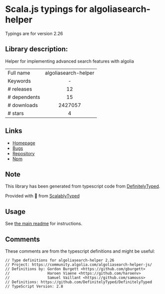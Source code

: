 
# Scala.js typings for algoliasearch-helper

Typings are for version 2.26

## Library description:
Helper for implementing advanced search features with algolia

|                    |                 |
| ------------------ | :-------------: |
| Full name          | algoliasearch-helper |
| Keywords           | - |
| # releases         | 12 |
| # dependents       | 15 |
| # downloads        | 2427057 |
| # stars            | 4 |

## Links
- [Homepage](https://community.algolia.com/algoliasearch-helper-js/)
- [Bugs](https://github.com/algolia/algoliasearch-helper-js/issues)
- [Repository](https://github.com/algolia/algoliasearch-helper-js)
- [Npm](https://www.npmjs.com/package/algoliasearch-helper)
    


## Note
This library has been generated from typescript code from [DefinitelyTyped](https://definitelytyped.org).

Provided with :purple_heart: from [ScalablyTyped](https://github.com/oyvindberg/ScalablyTyped)

## Usage
See [the main readme](../../readme.md) for instructions.

## Comments

These comments are from the typescript definitions and might be useful:
```
// Type definitions for algoliasearch-helper 2.26
// Project: https://community.algolia.com/algoliasearch-helper-js/
// Definitions by: Gordon Burgett <https://github.com/gburgett>
//                 Haroen Viaene <https://github.com/haroenv>
//                 Samuel Vaillant <https://github.com/samouss>
// Definitions: https://github.com/DefinitelyTyped/DefinitelyTyped
// TypeScript Version: 2.8

```

